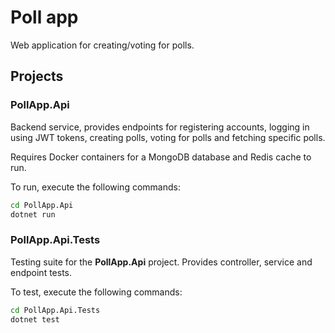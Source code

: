 # Poll app
Web application for creating/voting for polls.

## Projects
### PollApp.Api
Backend service, provides endpoints for registering accounts, logging in using JWT tokens, creating polls, voting for polls and fetching specific polls.

Requires Docker containers for a MongoDB database and Redis cache to run.

To run, execute the following commands:
```sh
cd PollApp.Api
dotnet run
```

### PollApp.Api.Tests
Testing suite for the __PollApp.Api__ project. Provides controller, service and endpoint tests.

To test, execute the following commands:
```sh
cd PollApp.Api.Tests
dotnet test
```